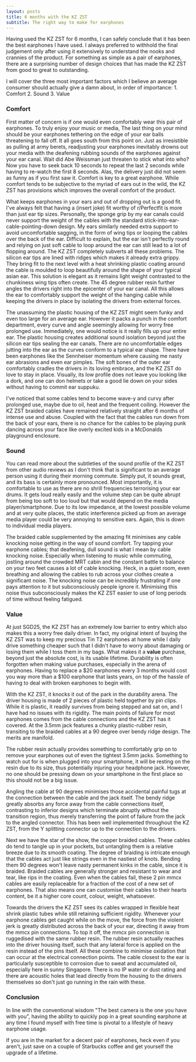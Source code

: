 ```yaml
---
layout: posts
title: 6 months with the KZ ZST
subtitle: The right way to make for earphones
---
```


 Having used the KZ ZST for 6 months, I can safely conclude that it has been the best earphones I have used. I always preferred to withhold the final judgement only after using it extensively to understand the nooks and crannies of the product. For something as simple as a pair of earphones, there are a surprising number of design choices that has made the KZ ZST from good to great to outstanding.

 I will cover the three most important factors which I believe an average consumer should actually give a damn about, in order of importance:
     1. Comfort
     2. Sound
     3. Value

### Comfort
First matter of concern is if one would even comfortably wear this pair of earphones. To truly enjoy your music or media, The last thing on your mind should be your earphones tethering on the edge of your ear balls threatening to fall off. It all goes south from this point on. Just as irresistible as pulling at army berets, readjusting your earphones inevitably drowns out your media with the deafening rubbing sounds of the earphones against your ear canal. Wait did Abe Weissman just threaten to stick what into who? Now you have to seek back 10 seconds to repeat the last 2 seconds while having to re-watch the first 8 seconds. Alas, the delivery just did not seem as funny as if you first saw it. Comfort is key to a great earphone. While comfort tends to be subjective to the myriad of ears out in the wild, the KZ ZST has provisions which improves the overall comfort of the product.

What keeps earphones in your ears and out of dropping out is a good fit. I've always felt that having a (insert joke) fit worthy of r/Perfectfit is more than just ear tip sizes. Personally, the sponge grip by my ear canals could never support the weight of the cables with the standard stick-into-ear-cable-pointing-down design. My ears similarly needed extra support to avoid uncomfortable sagging, in the form of wing tips or looping the cables over the back of the ear. Difficult to explain, but the ear isn't perfectly round and relying on just soft cable to loop around the ear can still lead to a lot of flopping around. The KZ ZST completely subverts all these problems. The silicon ear tips are lined with ridges which makes it already extra grippy. They bring fit to the next level with a heat shrinking plastic coating around the cable is moulded to loop beautifully around the shape of your typical asian ear. This solution is elegant as it remains light weight contrasted to the chunkiness wing tips often create. The 45 degree rubber resin further angles the drivers right into the epicenter of your ear canal. All this allows the ear to comfortably support the weight of the hanging cable while keeping the drivers in place by isolating the drivers from external forces.

The unassuming the plastic housing of the KZ ZST might seem funky and even too large for an average ear. However it packs a punch in the comfort department, every curve and angle seemingly allowing for worry free prolonged use. Immediately, one would notice is it really fills up your entire ear. The plastic housing creates additional sound isolation beyond just the silicon ear tips sealing the ear canals. There are no uncomfortable edges jutting into the ear as the curves conform to a typical ear shape. There have been earphones like the Sennheiser momentum where causing me nasty ear abrasions and even ear pimples. The soft bones of the outer ear comfortably cradles the drivers in its loving embrace, and the KZ ZST do love to stay in place.  Visually, its low profile does not leave you looking like a dork, and one can don helmets or take a good lie down on your sides without having to commit ear suppuku.

I've noticed that some cables tend to become wave-y and curvy after prolonged use, maybe due to oil, heat and the frequent coiling. However the KZ ZST braided cables have remained relatively straight after 6 months of intense use and abuse. Coupled with the fact that the cables run down from the back of your ears, there is no chance for the cables to be playing punk dancing across your face like overly excited kids in a McDonalds playground enclosure.

### Sound
You can read more about the subtleties of the sound profile of the KZ ZST from other audio reviews as I don't think that is significant to an average person using it during their morning commute. Simply put, it sounds great, and its bass is certainly more pronounced. Most importantly, it is comfortable to use as there are no shrill frequencies terrorising your ear drums. It gets loud really easily and the volume step can be quite abrupt from being too soft to too loud but that would depend on the media player/smartphone. Due to its low impedance, at the lowest possible volume and at very quite places, the static interference picked up from an average media player could be very annoying to sensitive ears. Again, this is down to individual media players.

The braided cable supplemented by the amazing fit minimises any cable knocking noise getting in the way of sound comfort. Try tapping your earphone cables; that deafening, dull sound is what I mean by cable knocking noise. Especially when listening to music while commuting, jostling around the crowded MRT cabin and the constant battle to balance on your two feet causes a lot of cable knocking. Heck, in a quiet room, even breathing and allowing the cables to rub across your clothes create a significant noise. The knocking noise can be incredibly frustrating if one pays attention to it but subconsciously people ignore it. Minimising this noise thus subconsciously makes the KZ ZST easier to use of long periods of time without feeling fatigued.

### Value
At just SGD25, the KZ ZST has an extremely low barrier to entry which also makes this a worry free daily driver. In fact, my original intent of buying the KZ ZST was to keep my precious Tin T2 earphones at home while I daily drive something cheaper such that I didn't have to worry about damaging or losing them while I toss them in my bags. What makes it a **__value__** purchase, beyond just the absolute cost, is its usable lifetime. Durability is often forgotten when making value purchases, especially in the arena of earphones. Having to replace a $20 earphones every 3 months would cost you way more than a $100 earphone that lasts years, on top of the hassle of having to deal with broken earphones to begin with.

With the KZ ZST, it knocks it out of the park in the durability arena. The driver housing is made of 2 pieces of plastic held together by pin clips. While it is plastic, it readily survives from being stepped and sat on, and I have had no issues with its rigidity. The main points of failure for most earphones comes from the cable connections and the KZ ZST has it covered. At the 3.5mm jack features a chunky plastic-rubber resin, transiting to the braided cables at a 90 degree over bendy ridge design. The merits are manifold.

The rubber resin actually provides something to comfortably grip on to remove your earphones out of even the tightest 3.5mm jacks. Something to watch out for is when plugged into your smartphone, it will be resting on the resin due to its size, thus potentially injuring your headphone jack. However, no one should be pressing down on your smartphone in the first place so this should not be a big issue.

Angling the cable at 90 degrees minimises those accidental painful tugs at the connection between the cable and the jack itself. The bendy ridge greatly absorbs any force away from the cable connections itself, contrasting to inferior designs which terminate abruptly without the transition region, thus merely transferring the point of failure from the jack to the angled connector. This has been well implemented throughout the KZ ZST, from the Y splitting connector up to the connection to the drivers.

Next we have the star of the show, the copper braided cables. These cables do tend to tangle up in your pockets, but untangling them is a relative breeze due to its smooth coating. The degree of braiding is intricate enough that the cables act just like strings even in the nastiest of knots. Bending them 90 degrees won't leave nasty permanent kinks in the cable, since it is braided. Braided cables are generally stronger and resistant to wear and tear, like rips in the coating. Even when the cables fail, these 2 pin mmcx cables are easily replaceable for a fraction of the cost of a new set of earphones. That also means one can customise their cables to their hearts content, be it a higher core count, colour, weight, whatsoever.

Towards the drivers the KZ ZST sees its cables wrapped in flexible heat shrink plastic tubes while still retaining sufficient rigidity. Whenever your earphone cables get caught while on the move, the force from the violent jerk is greatly distributed across the back of your ear, directing it away from the mmcx pin connections. To top it off, the mmcx pin connection is ruggedised with the same rubber resin. The rubber resin actually reaches into the driver housing itself, such that any lateral force is applied on the resin instead of the pins itself. All these combine to minimise oxidation that can occur at the electrical connection points. The cable closest to the ear is particularly susceptible to corrosion due to sweat and accumulated oil, especially here in sunny Singapore. There is no IP water or dust rating and there are acoustic holes that lead directly from the housing to the drivers themselves so don't just go running in the rain with these.


### Conclusion
In line with the conventional wisdom "The best camera is the one you have with you", having the ability to quickly pop in a great sounding earphone at any time I found myself with free time is pivotal to a lifestyle of heavy earphone usage.

If you are in the market for a decent pair of earphones, heck even if you aren't, just save on a couple of Starbucks coffee and get yourself the upgrade of a lifetime.
